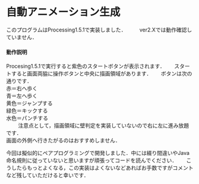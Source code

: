﻿自動アニメーション生成
=====================
このプログラムはProcessing1.5.1で実装しました．  　　
ver2.Xでは動作確認していません．

#### 動作説明
Procesing1.5.1で実行すると紫色のスタートボタンが表示されます．　　
スタートすると画面両脇に操作ボタンと中央に描画領域があります．　　
ボタンは次の通りです．  
赤＝右へ歩く  
青＝左へ歩く  
黄色＝ジャンプする  
緑色＝キックする  
水色＝パンチする  
　　
注意点として，描画領域に壁判定を実装していないので右に左に進み放題です．　　  
画面の外側へ行きたがるのはおすすめしません．　　

今回は擬似的にペアプログラミングで開発しました．中には綴り間違いやJava命名規則に従っていないと思いますが頑張ってコードを読んでください．　　
こうしたらもっとよくなる，この実装はよくないなどあればお手数ですがコメントなど残していただけると幸いです．
